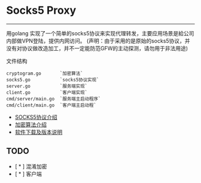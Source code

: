 # Socks5 Proxy
------

用golang 实现了一个简单的socks5协议来实现代理转发，主要应用场景是給公司内部做VPN登陆，提供内网访问。
(声明：由于采用的是原始的socks5协议，并没有对协议做改造加工，并不一定能防范GFW的主动探测，请勿用于非法用途)

文件结构
```
cryptogram.go       `加密算法`
socks5.go           `socks5协议实现`
server.go           `服务端实现`
client.go           `客户端实现`
cmd/server/main.go  `服务端主启动程序`
cmd/client/main.go  `客户端主启动程`
```


- [SOCKS5协议介绍](./docs/socks5.md)
- [加密算法介绍](./docs/cryptogram.md)
- [软件下载及版本说明](./docs/release.md)



## TODO

* [ * ] 混淆加密
* [ * ] 客户端